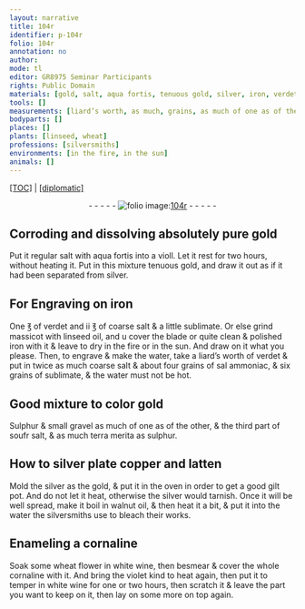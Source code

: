 ```yaml
---
layout: narrative
title: 104r
identifier: p-104r
folio: 104r
annotation: no
author:
mode: tl
editor: GR8975 Seminar Participants
rights: Public Domain
materials: [gold, salt, aqua fortis, tenuous gold, silver, iron, verdet, coarse salt, sublimate, massicot, linseed oil, quite clean & polished iron, water, sal ammoniac, Sulphur, gravel, terra merita, sulphur, copper, latten, gilt, walnut oil, Enameling, cornaline, wheat flower, white wine]
tools: []
measurements: [liard’s worth, as much, grains, as much of one as of the other, third part, hours]
bodyparts: []
places: []
plants: [linseed, wheat]
professions: [silversmiths]
environments: [in the fire, in the sun]
animals: []
---
```


 <p><a href="{{ site.baseurl }}/translation/">[TOC]</a> | <a href="{{ site.baseurl }}/texts/p-104r_tc/" target="_blank">[diplomatic]</a></p><div class="folio" align="center">- - - - - <a href="http://gallica.bnf.fr/ark:/12148/btv1b10500001g/f213.image" target="_blank"><img src="https://cu-mkp.github.io/2017-workshop-edition/assets/photo-icon.png" alt="folio image: " style="display:inline-block; margin-bottom:-3px;"/>104r</a> - - - - - </div>  
  

## Corroding and dissolving absolutely pure <span class="m">gold</span>

 
Put it regular <span class="m">salt</span> with <span class="m">aqua fortis</span> into a violl. Let it rest for two hours, without heating it. Put <span class="x">in this mixture</span> <span class="m">tenuous gold</span>, and draw it out as if it had been separated from <span class="m">silver</span>.
 
 
  

## For Engraving on <span class="m">iron</span>

 
One ℥ of <span class="m">verdet</span> and ii ℥ of <span class="m">coarse salt</span> & a little <span class="m">sublimate</span>. Or else grind <span class="m">massicot</span> with <span class="m"><span class="pa">linseed</span> oil</span>, and <span class="del">u</span> cover the blade or <span class="m">quite clean & polished iron</span> with it & leave to dry <span class="env">in the fire</span> or <span class="env">in the sun</span>. And draw on it what you please. Then, to engrave & make the <span class="m">water</span>, take a <span class="ms"><span class="cn">liard</span>’s worth</span> of <span class="m">verdet</span> & put in twice <span class="ms">as much</span> <span class="m">coarse salt</span> & about four <span class="ms">grains</span> of <span class="m">sal ammoniac</span>, & six <span class="ms">grains</span> of <span class="m">sublimate</span>, & the <span class="m">water</span> must not be hot.
 
 
  

## Good mixture to color gold

 
<span class="m">Sulphur</span> & small <span class="m">gravel</span> <span class="ms">as much of one as of the other</span>, & the <span class="ms">third part</span> of <span class="del">soufr</span> <span class="m">salt</span>, & as much <span class="m">terra merita</span> as <span class="m">sulphur</span>.
 
 
  

## How to <span class="m">silver</span> plate <span class="m">copper</span> and <span class="m">latten</span>

 
Mold the <span class="m">silver</span> as the <span class="m">gold</span>, & put it in the oven in order to get a good <span class="m">gilt</span> pot. And do not let it heat, otherwise the <span class="m">silver</span> would tarnish. Once it will be well spread, make it boil in <span class="m">walnut oil</span>, & then heat it a bit, & put it <span class="x">into the <span class="m">water</span> the <span class="pro">silversmiths</span> use to bleach their works</span>.
 
 
  

## <span class="m">Enameling</span> a <span class="m">cornaline</span>

 
Soak some <span class="m"><span class="pa">wheat</span> flower</span> in <span class="m">white wine</span>, then besmear & cover the whole <span class="m">cornaline</span> with it. And bring the violet kind to heat again, then put it to temper in <span class="m">white wine</span> for one or two <span class="ms"><span class="tmp">hours</span></span>, then scratch it & leave the part you want to keep on it, then lay on some more on top again.
 
 